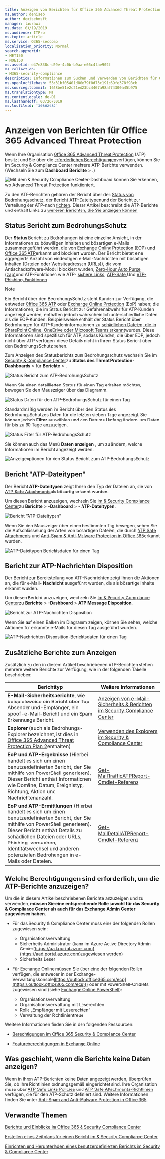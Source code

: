 ```yaml
---
title: Anzeigen von Berichten für Office 365 Advanced Threat Protection
ms.author: deniseb
author: denisebmsft
manager: laurawi
ms.date: 03/19/2019
ms.audience: ITPro
ms.topic: article
ms.service: O365-seccomp
localization_priority: Normal
search.appverid:
- MET150
- MOE150
ms.assetid: e47e838c-d99e-4c0b-b9aa-e66c4fae902f
ms.collection:
- M365-security-compliance
description: Informationen zum Suchen und Verwenden von Berichten für Office 365 Advanced Threat Protection im Security &amp; Compliance Center.
ms.openlocfilehash: 53d31bf05401d80e79f0d73c191d69fe378f98cb
ms.sourcegitcommit: 1658be51e2c21ed23bc4467a98af74300a45b975
ms.translationtype: MT
ms.contentlocale: de-DE
ms.lasthandoff: 03/26/2019
ms.locfileid: "30862487"
---
```

# <a name="view-reports-for-office-365-advanced-threat-protection"></a>Anzeigen von Berichten für Office 365 Advanced Threat Protection

Wenn Ihre Organisation [Office 365 Advanced Threat Protection](office-365-atp.md) (ATP) besitzt und Sie über die [erforderlichen Berechtigungen](#what-permissions-are-needed-to-view-the-atp-reports)verfügen, können Sie im Security &amp; Compliance Center mehrere ATP-Berichte verwenden. (Wechseln Sie zum **Dashboard** **Berichte** \> .)
  
![Mit dem &amp; Security Compliance Center-Dashboard können Sie erkennen, wo Advanced Threat Protection funktioniert.](media/6b213d34-adbb-44af-8549-be9a7e2db087.png)
  
Zu den ATP-Berichten gehören der Bericht über den [Status von Bedrohungsschutz](#threat-protection-status-report), der [Bericht ATP-Dateitypen](#atp-file-types-report)und der Bericht zur Verteilung der ATP-nach [richten](#atp-message-disposition-report). Dieser Artikel beschreibt die ATP-Berichte und enthält Links zu [weiteren Berichten, die Sie anzeigen können](#additional-reports-to-view).
  
## <a name="threat-protection-status-report"></a>Status Bericht zum BedrohungsSchutz

Der **Status** Bericht zu Bedrohungen ist eine einzelne Ansicht, in der Informationen zu böswilligen Inhalten und bösartigen e-Mails zusammengeführt werden, die von [Exchange Online Protection](eop/exchange-online-protection-overview.md) (EOP) und [Office 365 ATP](office-365-atp.md)erkannt und blockiert wurden. Der Bericht bietet eine aggregierte Anzahl von eindeutigen e-Mail-Nachrichten mit bösartigen Inhalten (Dateien oder Websiteadressen (URLs)), die vom Antischadsoftware-Modul blockiert wurden, [Zero-Hour Auto Purge (zap)](zero-hour-auto-purge.md)und ATP-Funktionen wie ATP- [sichere Links](atp-safe-links.md), [ATP-Safe ](atp-safe-attachments.md)Und [ATP-Phishing-Funktionen](atp-anti-phishing.md).

> [!NOTE]
> Ein Bericht über den BedrohungsSchutz steht Kunden zur Verfügung, die entweder [Office 365 ATP](office-365-atp.md) oder [Exchange Online Protection](eop/exchange-online-protection-eop.md) (EoP) haben; die Informationen, die im Status Bericht zur Gefahrenabwehr für ATP-Kunden angezeigt werden, enthalten jedoch wahrscheinlich unterschiedliche Daten als die EOP-Kunden. Beispielsweise enthält der Status Bericht über Bedrohungen für ATP-Kundeninformationen zu [schädlichen Dateien, die in SharePoint Online, OneDrive oder Microsoft Teams erkannt](atp-for-spo-odb-and-teams.md)wurden. Diese Informationen sind spezifisch für ATP, sodass Kunden, die über EOP, jedoch nicht über ATP verfügen, diese Details nicht in Ihrem Status Bericht über den BedrohungsSchutz sehen.
  
Zum Anzeigen des Statusberichts zum Bedrohungsschutz wechseln Sie im [Security &amp; Compliance Center](https://protection.office.com)zu **Status des Threat Protection**- **Dashboards** \> für **Berichte** \> .
  
![Status Bericht zum ATP-BedrohungsSchutz](media/6bdd41eb-62e0-423b-9fd4-d1d5baf0cbd5.png)
  
Wenn Sie einen detaillierten Status für einen Tag erhalten möchten, bewegen Sie den Mauszeiger über das Diagramm.
  
![Status Daten für den ATP-BedrohungsSchutz für einen Tag](media/d5c2c6ad-c002-4985-a032-c866e46fdea8.png)
  
Standardmäßig werden im Bericht über den Status des BedrohungsSchutzes Daten für die letzten sieben Tage angezeigt. Sie können jedoch **Filter** auswählen und den Datums Umfang ändern, um Daten für bis zu 90 Tage anzuzeigen. 
  
![Status Filter für ATP-BedrohungsSchutz](media/4f703369-642b-402b-9758-b9c828283410.png)
  
Sie können auch das Menü **Daten anzeigen** , um zu ändern, welche Informationen im Bericht angezeigt werden. 
  
![Anzeigeoptionen für den Status Bericht zum ATP-BedrohungsSchutz](media/4959bf8c-d192-4542-b00b-184e101e7513.png)
  
## <a name="atp-file-types-report"></a>Bericht "ATP-Dateitypen"

Der Bericht **ATP-Dateitypen** zeigt Ihnen den Typ der Dateien an, die von [ATP Safe Attachments](atp-safe-attachments.md)als bösartig erkannt wurden.
  
Um diesen Bericht anzuzeigen, wechseln Sie [im &amp; Security Compliance Center](https://protection.office.com)zu **Berichte** \> **-Dashboard** \> - **ATP-Dateitypen**.
  
![Bericht "ATP-Dateitypen"](media/6e3f5d33-79aa-4b2d-938c-6ef135d9e54c.png)
  
Wenn Sie den Mauszeiger über einen bestimmten Tag bewegen, sehen Sie die Aufschlüsselung der Arten von bösartigen Dateien, die durch [ATP Safe Attachments](atp-safe-attachments.md) und [Anti-Spam &amp; Anti-Malware Protection in Office 365](anti-spam-and-anti-malware-protection.md)erkannt wurden.
  
![ATP-Dateitypen Berichtsdaten für einen Tag](media/10d18428-699a-41d2-a73e-be3a8214ada1.png)
  
## <a name="atp-message-disposition-report"></a>Bericht zur ATP-Nachrichten Disposition

Der Bericht zur Bereitstellung von ATP-Nachrichten zeigt Ihnen die Aktionen an, die für e-Mail- **Nachricht** ausgeführt wurden, die als bösartige Inhalte erkannt wurden. 
  
Um diesen Bericht anzuzeigen, wechseln Sie [im &amp; Security Compliance Center](https://protection.office.com)zu **Berichte** \> **-Dashboard** \> **ATP Message Disposition**.
  
![Bericht zur ATP-Nachrichten Disposition](media/b0ff65c4-53d3-496d-bafa-8937a5eb69e5.png)
  
Wenn Sie auf einen Balken im Diagramm zeigen, können Sie sehen, welche Aktionen für erkannte e-Mails für diesen Tag ausgeführt wurden.
  
![ATP-Nachrichten Disposition-Berichtsdaten für einen Tag](media/68d2beb8-4b30-48c4-8ba6-5e8ab88ae456.png)
  
## <a name="additional-reports-to-view"></a>Zusätzliche Berichte zum Anzeigen

Zusätzlich zu den in diesem Artikel beschriebenen ATP-Berichten stehen mehrere weitere Berichte zur Verfügung, wie in der folgenden Tabelle beschrieben:

|Berichttyp  |Weitere Informationen  |
|---------|---------|
|**E-Mail-Sicherheitsberichte**, wie beispielsweise ein Bericht über Top-Absender und-Empfänger, ein spoof-e-Mail-Bericht und ein Spam Erkennungs Bericht. | [Anzeigen von e-Mail-Sicherheits &amp; Berichten im Security Compliance Center](view-email-security-reports.md)        |
|**Explorer** (auch als Bedrohungs-Explorer bezeichnet, ist dies in [Office 365 Advanced Threat Protection Plan 2](office-365-ti.md)enthalten)     | [Verwenden des Explorers im Security &amp; Compliance Center](use-explorer-in-security-and-compliance.md)        |
|**EoP und ATP-Ergebnisse** (Hierbei handelt es sich um einen benutzerdefinierten Bericht, den Sie mithilfe von PowerShell generieren). Dieser Bericht enthält Informationen wie Domäne, Datum, Ereignistyp, Richtung, Aktion und Nachrichtenanzahl.  | [Get-MailTrafficATPReport-Cmdlet-Referenz](https://docs.microsoft.com/powershell/module/exchange/advanced-threat-protection/get-mailtrafficatpreport?view=exchange-ps) |
|**EoP und ATP-Ermittlungen** (Hierbei handelt es sich um einen benutzerdefinierten Bericht, den Sie mithilfe von PowerShell generieren). Dieser Bericht enthält Details zu schädlichen Dateien oder URLs, Phishing-versuchen, Identitätswechsel und anderen potenziellen Bedrohungen in e-Mails oder Dateien.   | [Get-MailDetailATPReport-Cmdlet-Referenz](https://docs.microsoft.com/powershell/module/exchange/advanced-threat-protection/get-maildetailatpreport?view=exchange-ps)        |

  
## <a name="what-permissions-are-needed-to-view-the-atp-reports"></a>Welche Berechtigungen sind erforderlich, um die ATP-Berichte anzuzeigen?

Um die in diesem Artikel beschriebenen Berichte anzuzeigen und zu verwenden, **müssen Sie eine entsprechende Rolle sowohl für das Security &amp; Compliance Center als auch für das Exchange Admin Center zugewiesen haben**.

- Für das Security &amp; Compliance Center muss eine der folgenden Rollen zugewiesen sein:
    - Organisationsverwaltung
    - Sicherheits Administrator (kann im Azure Active Directory Admin Center[https://aad.portal.azure.com](https://aad.portal.azure.com)zugewiesen werden)
    - Sicherheits Leser

- Für Exchange Online müssen Sie über eine der folgenden Rollen verfügen, die entweder in der Exchange-Verwaltungskonsole[https://outlook.office365.com/ecp](https://outlook.office365.com/ecp)() oder mit PowerShell-Cmdlets zugewiesen sind (siehe [Exchange Online PowerShell](https://docs.microsoft.com/powershell/exchange/exchange-online/exchange-online-powershell?view=exchange-ps)):
    - Organisationsverwaltung
    - Organisationsverwaltung mit Leserechten
    - Rolle „Empfänger mit Leserechten“
    - Verwaltung der Richtlinientreue

Weitere Informationen finden Sie in den folgenden Ressourcen:

- [Berechtigungen im Office 365 Security &amp; Compliance Center](permissions-in-the-security-and-compliance-center.md)

- [Featureberechtigungen in Exchange Online](https://docs.microsoft.com/exchange/permissions-exo/feature-permissions)
   
## <a name="what-if-the-reports-arent-showing-data"></a>Was geschieht, wenn die Berichte keine Daten anzeigen?

Wenn in ihren ATP-Berichten keine Daten angezeigt werden, überprüfen Sie, ob Ihre Richtlinien ordnungsgemäß eingerichtet sind. Ihre Organisation muss über [ATP Safe Links Policies](set-up-atp-safe-links-policies.md) und [ATP Safe Attachments-Richtlinien](set-up-atp-safe-attachments-policies.md) verfügen, die für den ATP-Schutz definiert sind. Weitere Informationen finden Sie unter [Anti-Spam and Anti-Malware Protection in Office 365](anti-spam-and-anti-malware-protection.md).
  
## <a name="related-topics"></a>Verwandte Themen

[Berichte und Einblicke im Office 365 &amp; Security Compliance Center](reports-and-insights-in-security-and-compliance.md)
  
[Erstellen eines Zeitplans für einen Bericht im &amp; Security Compliance Center](create-a-schedule-for-a-report.md)
  
[Einrichten und Herunterladen eines benutzerdefinierten Berichts im Security &amp; Compliance Center](set-up-and-download-a-custom-report.md)
  

